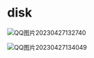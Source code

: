 # disk

![QQ图片20230427132740](https://user-images.githubusercontent.com/130736861/234769188-840326f3-9adc-4e0e-b0a3-53a8ff2db485.jpg)


![QQ图片20230427134049](https://user-images.githubusercontent.com/130736861/234770132-198f7f04-f199-4c95-a0f4-ae167043b3d8.jpg)
